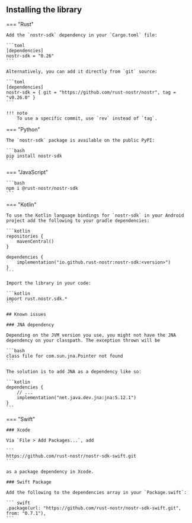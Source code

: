 ## Installing the library

=== "Rust"

    Add the `nostr-sdk` dependency in your `Cargo.toml` file:

    ```toml
    [dependencies]
    nostr-sdk = "0.26"
    ```

    Alternatively, you can add it directly from `git` source:

    ```toml
    [dependencies]
    nostr-sdk = { git = "https://github.com/rust-nostr/nostr", tag = "v0.26.0" }
    ```

    !!! note
        To use a specific commit, use `rev` instead of `tag`.

=== "Python"

    The `nostr-sdk` package is available on the public PyPI:

    ```bash
    pip install nostr-sdk 
    ```

=== "JavaScript"

    ```bash
    npm i @rust-nostr/nostr-sdk
    ```

=== "Kotlin"

    To use the Kotlin language bindings for `nostr-sdk` in your Android project add the following to your gradle dependencies:

    ```kotlin
    repositories {
        mavenCentral()
    }

    dependencies { 
        implementation("io.github.rust-nostr:nostr-sdk:<version>")
    }
    ```

    Import the library in your code:

    ```kotlin
    import rust.nostr.sdk.*
    ```

    ## Known issues

    ### JNA dependency

    Depending on the JVM version you use, you might not have the JNA dependency on your classpath. The exception thrown will be

    ```bash
    class file for com.sun.jna.Pointer not found
    ```

    The solution is to add JNA as a dependency like so:

    ```kotlin
    dependencies {
        // ...
        implementation("net.java.dev.jna:jna:5.12.1")
    }
    ```

=== "Swift"

    ### Xcode

    Via `File > Add Packages...`, add

    ```
    https://github.com/rust-nostr/nostr-sdk-swift.git
    ```

    as a package dependency in Xcode.

    ### Swift Package

    Add the following to the dependencies array in your `Package.swift`:

    ``` swift
    .package(url: "https://github.com/rust-nostr/nostr-sdk-swift.git", from: "0.7.1"),
    ```